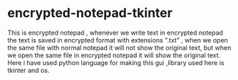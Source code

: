 # encrypted-notepad-tkinter
This is encrypted notepad , whenever we write text in encrypted notepad the text is saved in encrypted format with extensions ".txt" , when we open the same file with normal notepad it will not show the original text, but when we open the same file in encrypted notepad it will show the original text.
Here i have used python language for making this gui ,library used here is tkinter and os.
